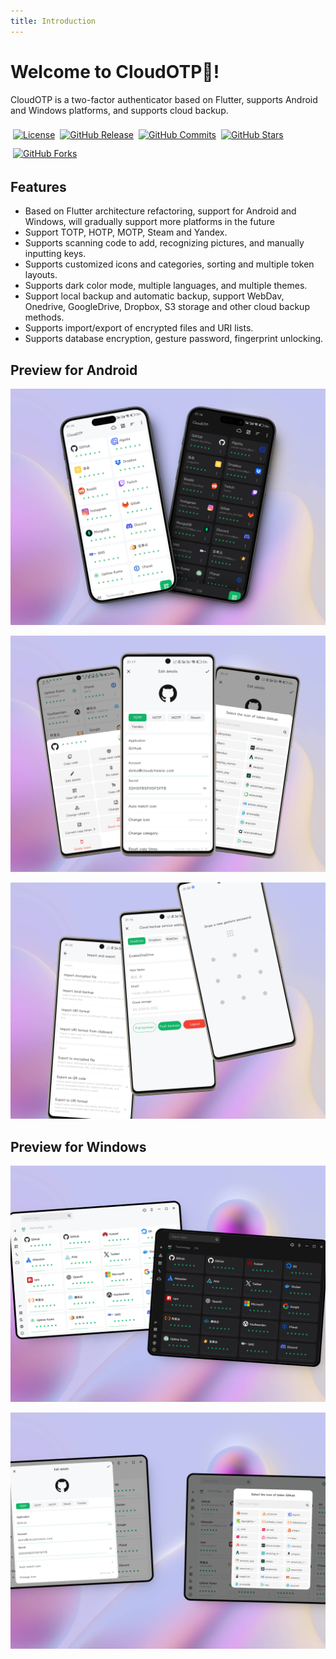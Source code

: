 ```yaml
---
title: Introduction
---
```


# Welcome to CloudOTP👏!

CloudOTP is a two-factor authenticator based on Flutter, supports Android and Windows platforms, and supports cloud backup.

<p align="center" style="display: flex;flex-wrap: wrap;justify-content: start;align-items: center;">
  <a title="License" style="margin:4px" target="_blank" href="https://github.com/Robert-Stackflow/CloudOTP/blob/main/LICENSE"><img alt="License" src="https://img.shields.io/github/license/Robert-Stackflow/CloudOTP.svg?style=flat"></a>
  <br>
  <a title="GitHub Release" style="margin:4px" target="_blank" href="https://github.com/Robert-Stackflow/CloudOTP/releases"><img alt="GitHub Release" src="https://img.shields.io/github/v/release/Robert-Stackflow/CloudOTP?style=flat"></a>
  <a title="GitHub Commits" style="margin:4px" target="_blank" href="https://github.com/Robert-Stackflow/CloudOTP/commits/main"><img alt="GitHub Commits" src="https://img.shields.io/github/commit-activity/y/Robert-Stackflow/CloudOTP/main"></a>
  <br/><br/> 
  <a title="GitHub Stars" style="margin:4px" target="_blank" href="https://github.com/Robert-Stackflow/CloudOTP/stargazers"><img alt="GitHub Stars" src="https://img.shields.io/github/stars/Robert-Stackflow/CloudOTP.svg?label=Stars&style=social"></a>  
  <a title="GitHub Forks" style="margin:4px" target="_blank" href="https://github.com/Robert-Stackflow/CloudOTP/network/members"><img alt="GitHub Forks" src="https://img.shields.io/github/forks/Robert-Stackflow/CloudOTP.svg?label=Forks&style=social"></a>  
</p>

## Features

- Based on Flutter architecture refactoring, support for Android and Windows, will gradually support more platforms in the future
- Support TOTP, HOTP, MOTP, Steam and Yandex.
- Supports scanning code to add, recognizing pictures, and manually inputting keys.
- Supports customized icons and categories, sorting and multiple token layouts.
- Supports dark color mode, multiple languages, and multiple themes.
- Support local backup and automatic backup, support WebDav, Onedrive, GoogleDrive, Dropbox, S3 storage and other cloud backup methods.
- Supports import/export of encrypted files and URI lists.
- Supports database encryption, gesture password, fingerprint unlocking.

## Preview for Android

![mobile_1](./arts/mobile_1.png)

![mobile_2](./arts/mobile_2.png)

![mobile_3](./arts/mobile_3.png)

## Preview for Windows

![desktop_1](./arts/desktop_1.png)

![desktop_2](./arts/desktop_2.png)